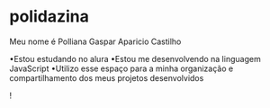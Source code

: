 # polidazina
Meu nome é Polliana Gaspar Aparicio Castilho 

•Estou estudando no alura
•Estou me desenvolvendo na linguagem JavaScript
•Utilizo esse espaço para a minha organização e compartilhamento dos meus projetos desenvolvidos


! [](https://i.gifer.com/XOsX.gif)
